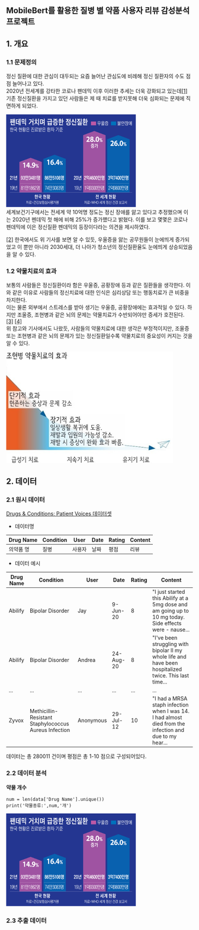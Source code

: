 ## MobileBert를 활용한 질병 별 약품 사용자 리뷰 감성분석 프로젝트

## 1. 개요 

### 1.1 문제정의
정신 질환에 대한 관심이 대두되는 요즘 늘어난 관심도에 비례해 정신 질환자의 수도 점점 늘어나고 있다.<br/>
2020년 전세계를 강타한 코로나 팬데믹 이후 이러한 추세는 더욱 강화되고 있는데[[1]](https://www.chosun.com/economy/weeklybiz/2022/10/13/RJ6RRGN5Q5CNZLTIZSBUQT7Y64/)
기존 정신질환을 가지고 있던 사람들은 제 때 치료를 받지못해 더욱 심화되는 문제에 직면하게 되었다.<br/>
<div><img src="images/depression.png" width = "350", height = "250"></div>
세계보건기구에서는 전세계 약 10억명 정도는 정신 장애를 앓고 있다고 추정했으며 이는 2020년 펜데믹 첫 해에 비해 25%가 증가헀다고 밝혔다.
이를 보고 몇몇은 코로나 펜데믹에 이은 정신질환 펜데믹의 등장이다라는 의견을 제시하였다.<br/>

[[2]](https://www.newspim.com/news/view/20231010001078)
한국에서도 위 기사를 보면 알 수 있듯, 우울증을 앓는 공무원들이 눈에띄게 증가되었고 이 뿐만 아니라 2030세대, 더 나아가 청소년의 정신질환율도 눈에띄게 상승되었음을 알 수 있다.

### 1.2 약물치료의 효과
보통의 사람들은 정신질환이라 함은 우울증, 공황장애 등과 같은 질환들을 생각한다.
이와 같은 이유로 사람들의 정신치료에 대한 인식은 심리상담 또는 행동치료가 큰 비중을 차지한다.<br/>
이는 물론 외부에서 스트레스를 받아 생기는 우울증, 공황장애에는 효과적일 수 있다.
하지만 조울증, 조현병과 같은 뇌의 문제는 약물치료가 수반되어야만 증세가 호전된다.
[[3]](https://news.amc.seoul.kr/news/con/detail.do?cntId=1358)
[[4]](https://health.chosun.com/site/data/html_dir/2024/01/12/2024011202319.html)<br/>
위 참고와 기사에서도 나왔듯, 사람들의 약물치료에 대한 생각은 부정적이지만, 조울증 또는 조현병과 같은 뇌의 문제가
있는 정신질환일수록 약물치료의 중요성이 커지는 것을 알 수 있다.
<div><img src="images/조현병.jpg" width = "450", height = "300"></div>

## 2. 데이터

### 2.1 원시 데이터

[Drugs & Conditions: Patient Voices 데이터셋](https://www.kaggle.com/datasets/mukeshdevrath007/drugs-and-conditions-patient-voices-2-8l?rvi=1)

- 데이터명

  
|Drug Name|Condition|User|Date|Rating|Content|
|---------|---------|----|----|------|-------|
| 의약품 명 | 질병 | 사용자 | 날짜 | 평점 | 리뷰 |
- 데이터 예시

  
|Drug Name|Condition|User|Date|Rating|Content|
|---------|---------|----|----|------|-------|
| Abilify | Bipolar Disorder | Jay | 9-Jun-20 | 8 | "I just started this Abilify at a 5mg dose and am going up to 10 mg today. Side effects were - nause... |
| Abilify | Bipolar Disorder | Andrea | 24-Aug-20 | 8 | "I've been struggling with bipolar II my whole life and have been hospitalized twice. This last time... |
|...|...|...|...|...|...|
| Zyvox | Methicillin-Resistant Staphylococcus Aureus Infection | Anonymous | 29-Jul-12 | 10 | "I had a MRSA staph infection when I was 14. I had almost died from the infection and due to my hear... |


데이터는 총 280011 건이며 평점은 총 1-10 점으로 구성되어있다.


### 2.2 데이터 분석
**약물 개수**
~~~
num = len(data['Drug Name'].unique())
print('약물종류:',num,'개')
~~~
<div><img src="images/depression.png" width = "350", height = "250"></div>


### 2.3 추출 데이터

